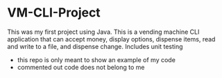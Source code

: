 # VM-CLI-Project

This was my first project using Java. 
This is a vending machine CLI application that can accept money, display options, dispense items, read and write to a file, and dispense change.
Includes unit testing

- this repo is only meant to show an example of my code
- commented out code does not belong to me

